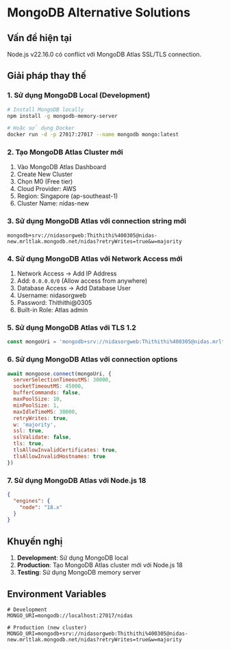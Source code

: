 # MongoDB Alternative Solutions

## Vấn đề hiện tại
Node.js v22.16.0 có conflict với MongoDB Atlas SSL/TLS connection.

## Giải pháp thay thế

### 1. Sử dụng MongoDB Local (Development)
```bash
# Install MongoDB locally
npm install -g mongodb-memory-server

# Hoặc sử dụng Docker
docker run -d -p 27017:27017 --name mongodb mongo:latest
```

### 2. Tạo MongoDB Atlas Cluster mới
1. Vào MongoDB Atlas Dashboard
2. Create New Cluster
3. Chọn M0 (Free tier)
4. Cloud Provider: AWS
5. Region: Singapore (ap-southeast-1)
6. Cluster Name: nidas-new

### 3. Sử dụng MongoDB Atlas với connection string mới
```
mongodb+srv://nidasorgweb:Thithithi%400305@nidas-new.mrltlak.mongodb.net/nidas?retryWrites=true&w=majority
```

### 4. Sử dụng MongoDB Atlas với Network Access mới
1. Network Access → Add IP Address
2. Add: `0.0.0.0/0` (Allow access from anywhere)
3. Database Access → Add Database User
4. Username: nidasorgweb
5. Password: Thithithi@0305
6. Built-in Role: Atlas admin

### 5. Sử dụng MongoDB Atlas với TLS 1.2
```javascript
const mongoUri = 'mongodb+srv://nidasorgweb:Thithithi%400305@nidas.mrltlak.mongodb.net/nidas?retryWrites=true&w=majority&ssl=true&tls=true&tlsInsecure=true&tlsAllowInvalidCertificates=true'
```

### 6. Sử dụng MongoDB Atlas với connection options
```javascript
await mongoose.connect(mongoUri, {
  serverSelectionTimeoutMS: 30000,
  socketTimeoutMS: 45000,
  bufferCommands: false,
  maxPoolSize: 10,
  minPoolSize: 1,
  maxIdleTimeMS: 30000,
  retryWrites: true,
  w: 'majority',
  ssl: true,
  sslValidate: false,
  tls: true,
  tlsAllowInvalidCertificates: true,
  tlsAllowInvalidHostnames: true
})
```

### 7. Sử dụng MongoDB Atlas với Node.js 18
```json
{
  "engines": {
    "node": "18.x"
  }
}
```

## Khuyến nghị
1. **Development**: Sử dụng MongoDB local
2. **Production**: Tạo MongoDB Atlas cluster mới với Node.js 18
3. **Testing**: Sử dụng MongoDB memory server

## Environment Variables
```env
# Development
MONGO_URI=mongodb://localhost:27017/nidas

# Production (new cluster)
MONGO_URI=mongodb+srv://nidasorgweb:Thithithi%400305@nidas-new.mrltlak.mongodb.net/nidas?retryWrites=true&w=majority
``` 
